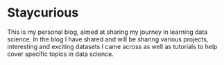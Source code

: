 # Staycurious

This is my personal blog, aimed at sharing my journey in learning data science. In the blog I have shared and will be sharing various projects, interesting and exciting datasets I came across as well as tutorials to help cover specific topics in data science.